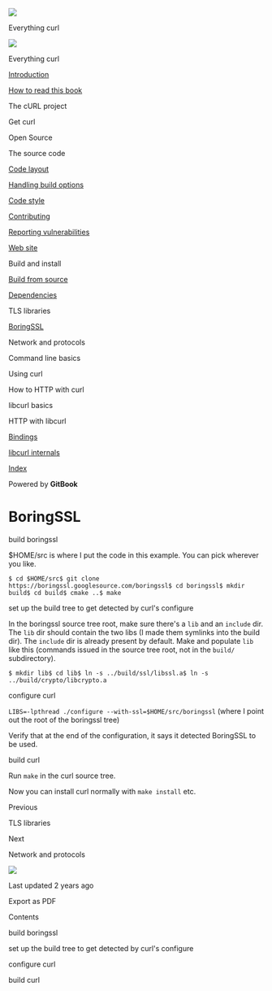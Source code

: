 <a href="../../../index.html" class="link-a079aa82--primary-53a25e66--logoLink-10d08504"></a>

<img src="https://gblobscdn.gitbook.com/orgs%2F-LxuH0qSm4xO9nWfEBlB%2Favatar.png?alt=media" class="image-67b14f24--avatar-1c1d03ec" />

<span class="text-4505230f--UIH400-4e41e82a--textContentFamily-49a318e1--spaceNameText-677c2969">Everything curl</span>

<a href="../../../index.html" class="link-a079aa82--primary-53a25e66--logoLink-10d08504"></a>

<img src="https://gblobscdn.gitbook.com/orgs%2F-LxuH0qSm4xO9nWfEBlB%2Favatar.png?alt=media" class="image-67b14f24--avatar-1c1d03ec" />

<span class="text-4505230f--UIH400-4e41e82a--textContentFamily-49a318e1--spaceNameText-677c2969">Everything curl</span>

<a href="../../../index.html" class="navButton-94f2579c--navButtonClickable-161b88ca"><span class="text-4505230f--UIH300-2063425d--textContentFamily-49a318e1--navButtonLabel-14a4968f">Introduction</span></a>

<a href="../../../how-to-read.html" class="navButton-94f2579c--navButtonClickable-161b88ca"><span class="text-4505230f--UIH300-2063425d--textContentFamily-49a318e1--navButtonLabel-14a4968f">How to read this book</span></a>

<span class="text-4505230f--UIH300-2063425d--textContentFamily-49a318e1--navButtonLabel-14a4968f">The cURL project</span>

<span class="text-4505230f--UIH300-2063425d--textContentFamily-49a318e1--navButtonLabel-14a4968f">Get curl</span>

<span class="text-4505230f--UIH300-2063425d--textContentFamily-49a318e1--navButtonLabel-14a4968f">Open Source</span>

<span class="text-4505230f--UIH300-2063425d--textContentFamily-49a318e1--navButtonLabel-14a4968f">The source code</span>

<a href="../../layout.html" class="navButton-94f2579c--pageItemWithChildrenNested-2c5d8183--navButtonClickable-161b88ca"><span class="text-4505230f--UIH300-2063425d--textContentFamily-49a318e1--navButtonLabel-14a4968f">Code layout</span></a>

<a href="../../options.html" class="navButton-94f2579c--pageItemWithChildrenNested-2c5d8183--navButtonClickable-161b88ca"><span class="text-4505230f--UIH300-2063425d--textContentFamily-49a318e1--navButtonLabel-14a4968f">Handling build options</span></a>

<a href="../../style.html" class="navButton-94f2579c--pageItemWithChildrenNested-2c5d8183--navButtonClickable-161b88ca"><span class="text-4505230f--UIH300-2063425d--textContentFamily-49a318e1--navButtonLabel-14a4968f">Code style</span></a>

<a href="../../contributing.html" class="navButton-94f2579c--pageItemWithChildrenNested-2c5d8183--navButtonClickable-161b88ca"><span class="text-4505230f--UIH300-2063425d--textContentFamily-49a318e1--navButtonLabel-14a4968f">Contributing</span></a>

<a href="../../reportvuln.html" class="navButton-94f2579c--pageItemWithChildrenNested-2c5d8183--navButtonClickable-161b88ca"><span class="text-4505230f--UIH300-2063425d--textContentFamily-49a318e1--navButtonLabel-14a4968f">Reporting vulnerabilities</span></a>

<a href="../../web.html" class="navButton-94f2579c--pageItemWithChildrenNested-2c5d8183--navButtonClickable-161b88ca"><span class="text-4505230f--UIH300-2063425d--textContentFamily-49a318e1--navButtonLabel-14a4968f">Web site</span></a>

<span class="text-4505230f--UIH300-2063425d--textContentFamily-49a318e1--navButtonLabel-14a4968f">Build and install</span>

<a href="../fromsource.html" class="navButton-94f2579c--pageItemWithChildrenNested-2c5d8183--navButtonClickable-161b88ca"><span class="text-4505230f--UIH300-2063425d--textContentFamily-49a318e1--navButtonLabel-14a4968f">Build from source</span></a>

<a href="../deps.html" class="navButton-94f2579c--pageItemWithChildrenNested-2c5d8183--navButtonClickable-161b88ca"><span class="text-4505230f--UIH300-2063425d--textContentFamily-49a318e1--navButtonLabel-14a4968f">Dependencies</span></a>

<span class="text-4505230f--UIH300-2063425d--textContentFamily-49a318e1--navButtonLabel-14a4968f">TLS libraries</span>

<a href="boringssl.html" class="navButton-94f2579c--pageItemWithChildrenNested-2c5d8183--navButtonClickable-161b88ca--navButtonOpened-6a88552e"><span class="text-4505230f--UIH300-2063425d--textContentFamily-49a318e1--navButtonLabel-14a4968f">BoringSSL</span></a>

<span class="text-4505230f--UIH300-2063425d--textContentFamily-49a318e1--navButtonLabel-14a4968f">Network and protocols</span>

<span class="text-4505230f--UIH300-2063425d--textContentFamily-49a318e1--navButtonLabel-14a4968f">Command line basics</span>

<span class="text-4505230f--UIH300-2063425d--textContentFamily-49a318e1--navButtonLabel-14a4968f">Using curl</span>

<span class="text-4505230f--UIH300-2063425d--textContentFamily-49a318e1--navButtonLabel-14a4968f">How to HTTP with curl</span>

<span class="text-4505230f--UIH300-2063425d--textContentFamily-49a318e1--navButtonLabel-14a4968f">libcurl basics</span>

<span class="text-4505230f--UIH300-2063425d--textContentFamily-49a318e1--navButtonLabel-14a4968f">HTTP with libcurl</span>

<a href="../../../bindings.html" class="navButton-94f2579c--navButtonClickable-161b88ca"><span class="text-4505230f--UIH300-2063425d--textContentFamily-49a318e1--navButtonLabel-14a4968f">Bindings</span></a>

<a href="../../../internals.html" class="navButton-94f2579c--navButtonClickable-161b88ca"><span class="text-4505230f--UIH300-2063425d--textContentFamily-49a318e1--navButtonLabel-14a4968f">libcurl internals</span></a>

<a href="../../../bookindex.html" class="navButton-94f2579c--navButtonClickable-161b88ca"><span class="text-4505230f--UIH300-2063425d--textContentFamily-49a318e1--navButtonLabel-14a4968f">Index</span></a>

<a href="https://www.gitbook.com/?utm_source=content&amp;utm_medium=trademark&amp;utm_campaign=curl-1" class="reset-3c756112--trademark-a8da4b94"></a>

<span class="text-4505230f--TextH200-a3425406--textUIFamily-5ebd8e40">Powered by **GitBook**</span>

# <span class="text-4505230f--DisplayH900-bfb998fa--textContentFamily-49a318e1">BoringSSL</span>

<span class="text-4505230f--UIH300-2063425d--textUIFamily-5ebd8e40--text-8ee2c8b2"></span>

<span class="text-4505230f--UIH300-2063425d--textUIFamily-5ebd8e40--text-8ee2c8b2"></span>

<span class="text-4505230f--HeadingH700-04e1a2a3--textContentFamily-49a318e1"><span data-key="1cb5d488c24e4c878b3e43a58718ef28"><span data-offset-key="1cb5d488c24e4c878b3e43a58718ef28:0">build boringssl</span></span></span>

<span class="text-4505230f--TextH400-3033861f--textContentFamily-49a318e1"><span data-key="717d2fad518c40ba98cb0620d7e1dbab"><span data-offset-key="717d2fad518c40ba98cb0620d7e1dbab:0">$HOME/src is where I put the code in this example. You can pick wherever you like.</span></span></span>

    $ cd $HOME/src$ git clone https://boringssl.googlesource.com/boringssl$ cd boringssl$ mkdir build$ cd build$ cmake ..$ make

<span class="text-4505230f--HeadingH700-04e1a2a3--textContentFamily-49a318e1"><span data-key="b2796fff2dcf4f41895f2c409a948284"><span data-offset-key="b2796fff2dcf4f41895f2c409a948284:0">set up the build tree to get detected by curl's configure</span></span></span>

<span class="text-4505230f--TextH400-3033861f--textContentFamily-49a318e1"><span data-key="bcff0642f480402f9c5f647efb5d5c9a"><span data-offset-key="bcff0642f480402f9c5f647efb5d5c9a:0">In the boringssl source tree root, make sure there's a </span><span data-offset-key="bcff0642f480402f9c5f647efb5d5c9a:1">`lib`</span><span data-offset-key="bcff0642f480402f9c5f647efb5d5c9a:2"> and an </span><span data-offset-key="bcff0642f480402f9c5f647efb5d5c9a:3">`include`</span><span data-offset-key="bcff0642f480402f9c5f647efb5d5c9a:4"> dir. The </span><span data-offset-key="bcff0642f480402f9c5f647efb5d5c9a:5">`lib`</span><span data-offset-key="bcff0642f480402f9c5f647efb5d5c9a:6"> dir should contain the two libs (I made them symlinks into the build dir). The </span><span data-offset-key="bcff0642f480402f9c5f647efb5d5c9a:7">`include`</span><span data-offset-key="bcff0642f480402f9c5f647efb5d5c9a:8"> dir is already present by default. Make and populate </span><span data-offset-key="bcff0642f480402f9c5f647efb5d5c9a:9">`lib`</span><span data-offset-key="bcff0642f480402f9c5f647efb5d5c9a:10"> like this (commands issued in the source tree root, not in the </span><span data-offset-key="bcff0642f480402f9c5f647efb5d5c9a:11">`build/`</span><span data-offset-key="bcff0642f480402f9c5f647efb5d5c9a:12"> subdirectory).</span></span></span>

    $ mkdir lib$ cd lib$ ln -s ../build/ssl/libssl.a$ ln -s ../build/crypto/libcrypto.a

<span class="text-4505230f--HeadingH700-04e1a2a3--textContentFamily-49a318e1"><span data-key="04207032ee3047a180f58f68e6ee293f"><span data-offset-key="04207032ee3047a180f58f68e6ee293f:0">configure curl</span></span></span>

<span class="text-4505230f--TextH400-3033861f--textContentFamily-49a318e1"><span data-key="e0cf6030d9624c8ab5da6db6d072c798"><span data-offset-key="e0cf6030d9624c8ab5da6db6d072c798:0">`LIBS=-lpthread ./configure --with-ssl=$HOME/src/boringssl`</span><span data-offset-key="e0cf6030d9624c8ab5da6db6d072c798:1"> (where I point out the root of the boringssl tree)</span></span></span>

<span class="text-4505230f--TextH400-3033861f--textContentFamily-49a318e1"><span data-key="fd4315449caa44a59d4ab12e35684e38"><span data-offset-key="fd4315449caa44a59d4ab12e35684e38:0">Verify that at the end of the configuration, it says it detected BoringSSL to be used.</span></span></span>

<span class="text-4505230f--HeadingH700-04e1a2a3--textContentFamily-49a318e1"><span data-key="0bc5f330a2e547b4badc3472b3d30626"><span data-offset-key="0bc5f330a2e547b4badc3472b3d30626:0">build curl</span></span></span>

<span class="text-4505230f--TextH400-3033861f--textContentFamily-49a318e1"><span data-key="787aae98e41d444ea205bac7eb2ed2d5"><span data-offset-key="787aae98e41d444ea205bac7eb2ed2d5:0">Run </span><span data-offset-key="787aae98e41d444ea205bac7eb2ed2d5:1">`make`</span><span data-offset-key="787aae98e41d444ea205bac7eb2ed2d5:2"> in the curl source tree.</span></span></span>

<span class="text-4505230f--TextH400-3033861f--textContentFamily-49a318e1"><span data-key="df0e0850b6154c549ae61b4713b6c200"><span data-offset-key="df0e0850b6154c549ae61b4713b6c200:0">Now you can install curl normally with </span><span data-offset-key="df0e0850b6154c549ae61b4713b6c200:1">`make install`</span><span data-offset-key="df0e0850b6154c549ae61b4713b6c200:2"> etc.</span></span></span>

<a href="../tls.html" class="reset-3c756112--card-6570f064--whiteCard-fff091a4--cardPrevious-56a5e674"></a>

<span class="text-4505230f--TextH200-a3425406--textContentFamily-49a318e1">Previous</span>

<span class="text-4505230f--UIH400-4e41e82a--textContentFamily-49a318e1">TLS libraries</span>

<a href="../../../protocols.html" class="reset-3c756112--card-6570f064--whiteCard-fff091a4--cardNext-19241c42"></a>

<span class="text-4505230f--TextH200-a3425406--textContentFamily-49a318e1">Next</span>

<span class="text-4505230f--UIH400-4e41e82a--textContentFamily-49a318e1">Network and protocols</span>

<img src="https://avatars.githubusercontent.com/u/66654881?v=4" class="image-67b14f24--avatar-1c1d03ec" />

<span class="text-4505230f--TextH200-a3425406--textContentFamily-49a318e1">Last updated 2 years ago</span>

<span class="text-4505230f--UIH300-2063425d--textUIFamily-5ebd8e40">Export as PDF</span>

<span class="text-4505230f--InfoH100-1e92e1d1--textContentFamily-49a318e1">Contents</span>

<a href="boringssl.html#build-boringssl" class="reset-3c756112--menuItem-aa02f6ec--menuItemLight-757d5235--menuItemInline-173bdf97--pageTocItem-f4427024"></a>

<span class="text-4505230f--UIH300-2063425d--textContentFamily-49a318e1"><span class="text-4505230f--UIH200-50ead35f--textContentFamily-49a318e1">build boringssl</span></span>

<a href="boringssl.html#set-up-the-build-tree-to-get-detected-by-curls-configure" class="reset-3c756112--menuItem-aa02f6ec--menuItemLight-757d5235--menuItemInline-173bdf97--pageTocItem-f4427024"></a>

<span class="text-4505230f--UIH300-2063425d--textContentFamily-49a318e1"><span class="text-4505230f--UIH200-50ead35f--textContentFamily-49a318e1">set up the build tree to get detected by curl's configure</span></span>

<a href="boringssl.html#configure-curl" class="reset-3c756112--menuItem-aa02f6ec--menuItemLight-757d5235--menuItemInline-173bdf97--pageTocItem-f4427024"></a>

<span class="text-4505230f--UIH300-2063425d--textContentFamily-49a318e1"><span class="text-4505230f--UIH200-50ead35f--textContentFamily-49a318e1">configure curl</span></span>

<a href="boringssl.html#build-curl" class="reset-3c756112--menuItem-aa02f6ec--menuItemLight-757d5235--menuItemInline-173bdf97--pageTocItem-f4427024"></a>

<span class="text-4505230f--UIH300-2063425d--textContentFamily-49a318e1"><span class="text-4505230f--UIH200-50ead35f--textContentFamily-49a318e1">build curl</span></span>
